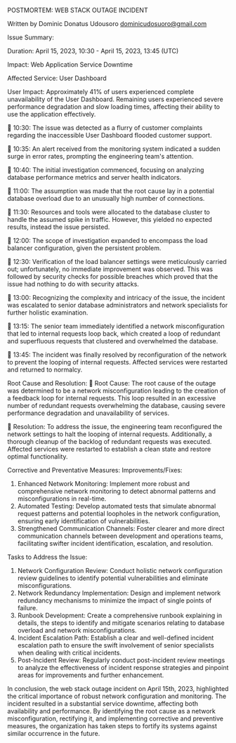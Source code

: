 POSTMORTEM: WEB STACK OUTAGE INCIDENT 

Written by
Dominic Donatus Udousoro
dominicudosuoro@gmail.com

Issue Summary:

Duration: April 15, 2023, 10:30 - April 15, 2023, 13:45 (UTC)

Impact: Web Application Service Downtime

Affected Service: User Dashboard

User Impact: Approximately 41% of users experienced complete unavailability of the User Dashboard. Remaining users experienced severe performance degradation and slow loading times, affecting their ability to use the application effectively.

	10:30: The issue was detected as a flurry of customer complaints regarding the inaccessible User Dashboard flooded customer support.

	10:35: An alert received from the monitoring system indicated a sudden surge in error rates, prompting the engineering team's attention.

	10:40: The initial investigation commenced, focusing on analyzing database performance metrics and server health indicators.

	11:00: The assumption was made that the root cause lay in a potential database overload due to an unusually high number of connections.

	11:30: Resources and tools were allocated to the database cluster to handle the assumed spike in traffic. However, this yielded no expected results, instead the issue persisted.

	12:00: The scope of investigation expanded to encompass the load balancer configuration, given the persistent problem.

	12:30: Verification of the load balancer settings were meticulously carried out; unfortunately, no immediate improvement was observed. This was followed by security checks for possible breaches which proved that the issue had nothing to do with security attacks.

	13:00: Recognizing the complexity and intricacy of the issue, the incident was escalated to senior database administrators and network specialists for further holistic examination.

	13:15: The senior team immediately identified a network misconfiguration that led to internal requests loop back, which created a loop of redundant and superfluous requests that clustered and overwhelmed the database.

	13:45: The incident was finally resolved by reconfiguration of the network to prevent the looping of internal requests. Affected services were restarted and returned to normalcy.

Root Cause and Resolution:
	Root Cause: The root cause of the outage was determined to be a network misconfiguration leading to the creation of a feedback loop for internal requests. This loop resulted in an excessive number of redundant requests overwhelming the database, causing severe performance degradation and unavailability of services.

	Resolution: To address the issue, the engineering team reconfigured the network settings to halt the looping of internal requests. Additionally, a thorough cleanup of the backlog of redundant requests was executed. Affected services were restarted to establish a clean state and restore optimal functionality.

Corrective and Preventative Measures:
Improvements/Fixes:
1. Enhanced Network Monitoring: Implement more robust and comprehensive network monitoring to detect abnormal patterns and misconfigurations in real-time.
2. Automated Testing: Develop automated tests that simulate abnormal request patterns and potential loopholes in the network configuration, ensuring early identification of vulnerabilities.
3. Strengthened Communication Channels: Foster clearer and more direct communication channels between development and operations teams, facilitating swifter incident identification, escalation, and resolution.

Tasks to Address the Issue:
1. Network Configuration Review: Conduct holistic network configuration review guidelines to identify potential vulnerabilities and eliminate misconfigurations.
2. Network Redundancy Implementation: Design and implement network redundancy mechanisms to minimize the impact of single points of failure.
3. Runbook Development: Create a comprehensive runbook explaining in details, the steps to identify and mitigate scenarios relating to database overload and network misconfigurations.
4. Incident Escalation Path: Establish a clear and well-defined incident escalation path to ensure the swift involvement of senior specialists when dealing with critical incidents.
5. Post-Incident Review: Regularly conduct post-incident review meetings to analyze the effectiveness of incident response strategies and pinpoint areas for improvements and further enhancement.

In conclusion, the web stack outage incident on April 15th, 2023, highlighted the critical importance of robust network configuration and monitoring. The incident resulted in a substantial service downtime, affecting both availability and performance. By identifying the root cause as a network misconfiguration, rectifying it, and implementing corrective and preventive measures, the organization has taken steps to fortify its systems against similar occurrence in the future.

